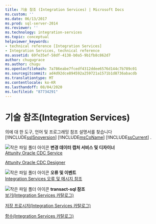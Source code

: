 ```yaml
---
title: 기술 참조 (Integration Services) | Microsoft Docs
ms.custom: ''
ms.date: 06/13/2017
ms.prod: sql-server-2014
ms.reviewer: ''
ms.technology: integration-services
ms.topic: conceptual
helpviewer_keywords:
- technical reference [Integration Services]
- Integration Services, technical reference
ms.assetid: 69fe35ef-58df-4138-b0a5-9b1fb8c862d7
author: chugugrace
ms.author: chugu
ms.openlocfilehash: 7a786eabe7fcedf4312ddee6576d144c7b789c01
ms.sourcegitcommit: ad4d92dce894592a259721a1571b1d8736abacdb
ms.translationtype: MT
ms.contentlocale: ko-KR
ms.lasthandoff: 08/04/2020
ms.locfileid: "87734291"
---
```

# <a name="technical-reference-integration-services"></a>기술 참조(Integration Services)
  의에 대 한 도구, 언어 및 프로그래밍 참조 설명서를 찾습니다 [!INCLUDE[ssISnoversion](../includes/ssisnoversion-md.md)] [!INCLUDE[msCoName](../includes/msconame-md.md)] [!INCLUDE[ssCurrent](../includes/sscurrent-md.md)] .  
  
 ![작은 파일 폴더 아이콘](media/filefolder-small.gif "작은 파일 폴더 아이콘") **변경 데이터 캡처 서비스 및 디자이너**  
 [Attunity Oracle CDC Service](change-data-capture/change-data-capture-service-for-oracle-by-attunity.md)  
  
 [Attunity Oracle CDC Designer](change-data-capture/change-data-capture-designer-for-oracle-by-attunity.md)  
  
 ![작은 파일 폴더 아이콘](media/filefolder-small.gif "작은 파일 폴더 아이콘") **오류 및 이벤트**  
 [Integration Services 오류 및 메시지 참조](../../2014/integration-services/integration-services-error-and-message-reference.md)  
  
 ![작은 파일 폴더 아이콘](media/filefolder-small.gif "작은 파일 폴더 아이콘") **transact-sql 참조**  
 [보기&#40;Integration Services 카탈로그&#41;](/sql/integration-services/system-views/views-integration-services-catalog)  
  
 [저장 프로시저&#40;Integration Services 카탈로그&#41;](/sql/integration-services/system-stored-procedures/stored-procedures-integration-services-catalog)  
  
 [함수&#40;Integration Services 카탈로그&#41;](performance/performance-counters.md)  
  
  
